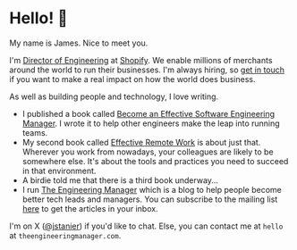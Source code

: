 # Hello! :wave:

My name is James. Nice to meet you.  

I'm [Director of Engineering](https://www.linkedin.com/in/jstanier/) at [Shopify](https://www.shopify.com). We enable millions of merchants around the world to run their businesses. I'm always hiring, so [get in touch](https://www.twitter.com/jstanier) if you want to make a real impact on how the world does business.

As well as building people and technology, I love writing.

* I published a book called [Become an Effective Software Engineering Manager](https://www.theengineeringmanager.com/book/). I wrote it to help other engineers make the leap into running teams.
* My second book called [Effective Remote Work](https://pragprog.com/titles/jsrw/effective-remote-work/) is about just that. Wherever you work from nowadays, your colleagues are likely to be somewhere else. It's about the tools and practices you need to succeed in that environment.
* A birdie told me that there is a third book underway...
* I run [The Engineering Manager](https://www.theengineeringmanager.com) which is a blog to help people become better tech leads and managers. You can subscribe to the mailing list [here](https://theengineeringmanager.substack.com/embed) to get the articles in your inbox.

I'm on X ([@jstanier](https://www.twitter.com/jstanier)) if you'd like to chat. Else, you can contact me at `hello` at `theengineeringmanager.com`.
